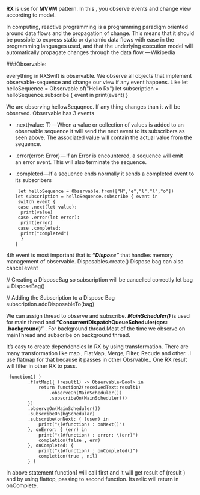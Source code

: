 **RX** is use for **MVVM**  pattern. In this , you observe events and change view according to model.

In computing, reactive programming is a programming paradigm oriented around data flows and the propagation of change. This means that it should be possible to express static or dynamic data flows with ease in the programming languages used, and that the underlying execution model will automatically propagate changes through the data flow. — Wikipedia

###Observable:

 everything in RXSwift is observable. We observe all objects that implement observable-sequence and change our view if any event happens.
Like
let helloSequence = Observable.of("Hello Rx")
let subscription = helloSequence.subscribe { event in
  print(event)
}

We are observing hellowSequqnce. If any thing changes than it will be observed.
Observable has 3 events

* 	.next(value: T) — When a value or collection of values is added to an observable sequence it will send the next event to its subscribers as seen above. The associated value will contain the actual value from the sequence.
* 	.error(error: Error) — If an Error is encountered, a sequence will emit an error event. This will also terminate the sequence.
* 	.completed — If a sequence ends normally it sends a completed event to its subscribers




         let helloSequence = Observable.from(["H","e","l","l","o"])
        let subscription = helloSequence.subscribe { event in
         switch event {
         case .next(let value):
          print(value)
         case .error(let error):
          print(error)
         case .completed:
          print("completed")
          }
        }

4th event is most important that is ***“Dispose”*** that handles memory management of observable.
Disposables.create()
Dispose bag can also cancel event

// Creating a DisposeBag so subscription will be cancelled correctly
let bag = DisposeBag()

// Adding the Subscription to a Dispose Bag
subscription.addDisposableTo(bag)

We can assign thread to observe and subscribe. ***MainScheduler()*** is used for main thread and  **“ConcurrentDispatchQueueScheduler(qos: .background)”** . For background thread.Most of the time we observe on mainThread and subscribe on background thread.

It’s easy to create dependencies In RX by using transformation. There are many transformation like map , FlatMap, Merge, Filter, Recude and other. .I use flatmap for that because it passes in other Obsrvable.. One RX result will filter in other RX to pass.

     function1( )
            .flatMap({ (result1) -> Observable<Bool> in
                return function2(receivedText:result1)
                    .observeOn(MainScheduler())
                    .subscribeOn(MainScheduler())
            })
            .observeOn(MainScheduler())
            .subscribeOn(bgSchedular)
            .subscribe(onNext: { (user) in
                print("\(#function) : onNext()")
            }, onError: { (err) in
                print("\(#function) : error: \(err)")
                completion(false , err)
            }, onCompleted: {
                print("\(#function) : onCompleted()")
                completion(true , nil)
            } )


In above statement function1 will call first and it will get result of  (result ) and by using flattop, passing to second function. Its relic will return in onComplete.
